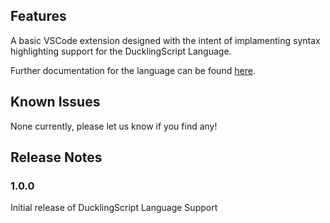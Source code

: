 ## Features

A basic VSCode extension designed with the intent of implamenting syntax highlighting support for the DucklingScript Language.

Further documentation for the language can be found [here](https://ducklingscript.dragonofshuu.dev).

## Known Issues

None currently, please let us know if you find any!

## Release Notes
### 1.0.0

Initial release of DucklingScript Language Support